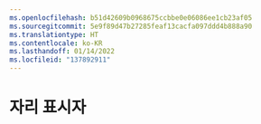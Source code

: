 ```yaml
---
ms.openlocfilehash: b51d42609b0968675ccbbe0e06086ee1cb23af05
ms.sourcegitcommit: 5e9f89d47b27285feaf13cacfa097ddd4b888a90
ms.translationtype: HT
ms.contentlocale: ko-KR
ms.lasthandoff: 01/14/2022
ms.locfileid: "137892911"
---
```

# <a name="placeholder"></a>자리 표시자